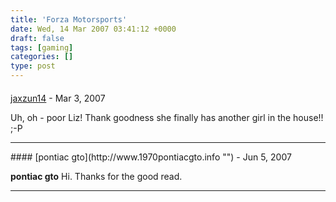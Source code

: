 ```yaml
---
title: 'Forza Motorsports'
date: Wed, 14 Mar 2007 03:41:12 +0000
draft: false
tags: [gaming]
categories: []
type: post
---
```



#### 
[jaxzun14](http://jaxzun14.wordpress.com/ "jacquie.moreno@gmail.com") - <time datetime="2007-03-14 09:25:04">Mar 3, 2007</time>

Uh, oh - poor Liz! Thank goodness she finally has another girl in the house!! ;-P
<hr />
#### 
[pontiac gto](http://www.1970pontiacgto.info "") - <time datetime="2007-06-29 08:28:02">Jun 5, 2007</time>

**pontiac gto** Hi. Thanks for the good read.
<hr />
